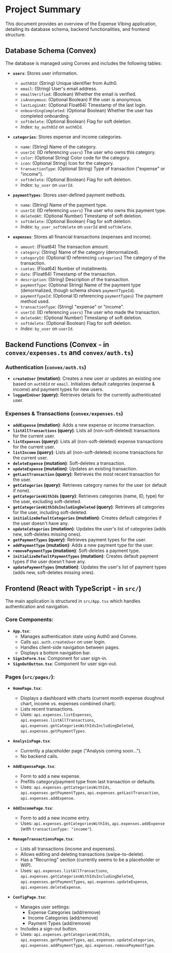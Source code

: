 # Project Summary

This document provides an overview of the Expense Vibing application, detailing its database schema, backend functionalities, and frontend structure.

## Database Schema (Convex)

The database is managed using Convex and includes the following tables:

*   **`users`**: Stores user information.
    *   `auth0Id`: (String) Unique identifier from Auth0.
    *   `email`: (String) User's email address.
    *   `emailVerified`: (Boolean) Whether the email is verified.
    *   `isAnonymous`: (Optional Boolean) If the user is anonymous.
    *   `lastLoginAt`: (Optional Float64) Timestamp of the last login.
    *   `onboardingCompleted`: (Optional Boolean) Whether the user has completed onboarding.
    *   `softdelete`: (Optional Boolean) Flag for soft deletion.
    *   *Index*: `by_auth0Id` on `auth0Id`.

*   **`categories`**: Stores expense and income categories.
    *   `name`: (String) Name of the category.
    *   `userId`: (ID referencing `users`) The user who owns this category.
    *   `color`: (Optional String) Color code for the category.
    *   `icon`: (Optional String) Icon for the category.
    *   `transactionType`: (Optional String) Type of transaction ("expense" or "income").
    *   `softdelete`: (Optional Boolean) Flag for soft deletion.
    *   *Index*: `by_user` on `userId`.

*   **`paymentTypes`**: Stores user-defined payment methods.
    *   `name`: (String) Name of the payment type.
    *   `userId`: (ID referencing `users`) The user who owns this payment type.
    *   `deletedAt`: (Optional Number) Timestamp of soft deletion.
    *   `softdelete`: (Optional Boolean) Flag for soft deletion.
    *   *Index*: `by_user_softdelete` on `userId` and `softdelete`.

*   **`expenses`**: Stores all financial transactions (expenses and income).
    *   `amount`: (Float64) The transaction amount.
    *   `category`: (String) Name of the category (denormalized).
    *   `categoryId`: (Optional ID referencing `categories`) The category of the transaction.
    *   `cuotas`: (Float64) Number of installments.
    *   `date`: (Float64) Timestamp of the transaction.
    *   `description`: (String) Description of the transaction.
    *   `paymentType`: (Optional String) Name of the payment type (denormalized, though schema shows `paymentTypeId`).
    *   `paymentTypeId`: (Optional ID referencing `paymentTypes`) The payment method used.
    *   `transactionType`: (String) "expense" or "income".
    *   `userId`: (ID referencing `users`) The user who made the transaction.
    *   `deletedAt`: (Optional Number) Timestamp of soft deletion.
    *   `softdelete`: (Optional Boolean) Flag for soft deletion.
    *   *Index*: `by_user` on `userId`.

## Backend Functions (Convex - in `convex/expenses.ts` and `convex/auth.ts`)

### Authentication (`convex/auth.ts`)
*   **`createUser` (mutation)**: Creates a new user or updates an existing one based on `auth0Id` or `email`. Initializes default categories (expense & income) and payment types for new users.
*   **`loggedInUser` (query)**: Retrieves details for the currently authenticated user.

### Expenses & Transactions (`convex/expenses.ts`)
*   **`addExpense` (mutation)**: Adds a new expense or income transaction.
*   **`listAllTransactions` (query)**: Lists all (non-soft-deleted) transactions for the current user.
*   **`listExpenses` (query)**: Lists all (non-soft-deleted) expense transactions for the current user.
*   **`listIncome` (query)**: Lists all (non-soft-deleted) income transactions for the current user.
*   **`deleteExpense` (mutation)**: Soft-deletes a transaction.
*   **`updateExpense` (mutation)**: Updates an existing transaction.
*   **`getLastTransaction` (query)**: Retrieves the most recent transaction for the user.
*   **`getCategories` (query)**: Retrieves category names for the user (or default if none).
*   **`getCategoriesWithIds` (query)**: Retrieves categories (name, ID, type) for the user, excluding soft-deleted.
*   **`getCategoriesWithIdsIncludingDeleted` (query)**: Retrieves all categories for the user, including soft-deleted.
*   **`initializeDefaultCategories` (mutation)**: Creates default categories if the user doesn't have any.
*   **`updateCategories` (mutation)**: Updates the user's list of categories (adds new, soft-deletes missing ones).
*   **`getPaymentTypes` (query)**: Retrieves payment types for the user.
*   **`addPaymentType` (mutation)**: Adds a new payment type for the user.
*   **`removePaymentType` (mutation)**: Soft-deletes a payment type.
*   **`initializeDefaultPaymentTypes` (mutation)**: Creates default payment types if the user doesn't have any.
*   **`updatePaymentTypes` (mutation)**: Updates the user's list of payment types (adds new, soft-deletes missing ones).

## Frontend (React with TypeScript - in `src/`)

The main application is structured in `src/App.tsx` which handles authentication and navigation.

### Core Components:
*   **`App.tsx`**:
    *   Manages authentication state using Auth0 and Convex.
    *   Calls `api.auth.createUser` on user login.
    *   Handles client-side navigation between pages.
    *   Displays a bottom navigation bar.
*   **`SignInForm.tsx`**: Component for user sign-in.
*   **`SignOutButton.tsx`**: Component for user sign-out.

### Pages (`src/pages/`):

*   **`HomePage.tsx`**:
    *   Displays a dashboard with charts (current month expense doughnut chart, income vs. expenses combined chart).
    *   Lists recent transactions.
    *   Uses: `api.expenses.listExpenses`, `api.expenses.listAllTransactions`, `api.expenses.getCategoriesWithIdsIncludingDeleted`, `api.expenses.getPaymentTypes`.

*   **`AnalysisPage.tsx`**:
    *   Currently a placeholder page ("Analysis coming soon...").
    *   No backend calls.

*   **`AddExpensePage.tsx`**:
    *   Form to add a new expense.
    *   Prefills category/payment type from last transaction or defaults.
    *   Uses: `api.expenses.getCategoriesWithIds`, `api.expenses.getPaymentTypes`, `api.expenses.getLastTransaction`, `api.expenses.addExpense`.

*   **`AddIncomePage.tsx`**:
    *   Form to add a new income entry.
    *   Uses: `api.expenses.getCategoriesWithIds`, `api.expenses.addExpense` (with `transactionType: "income"`).

*   **`ManageTransactionsPage.tsx`**:
    *   Lists all transactions (income and expenses).
    *   Allows editing and deleting transactions (swipe-to-delete).
    *   Has a "Recurring" section (currently seems to be a placeholder or WIP).
    *   Uses: `api.expenses.listAllTransactions`, `api.expenses.getCategoriesWithIdsIncludingDeleted`, `api.expenses.getPaymentTypes`, `api.expenses.updateExpense`, `api.expenses.deleteExpense`.

*   **`ConfigPage.tsx`**:
    *   Manages user settings:
        *   Expense Categories (add/remove)
        *   Income Categories (add/remove)
        *   Payment Types (add/remove)
    *   Includes a sign-out button.
    *   Uses: `api.expenses.getCategoriesWithIds`, `api.expenses.getPaymentTypes`, `api.expenses.updateCategories`, `api.expenses.addPaymentType`, `api.expenses.removePaymentType`. 